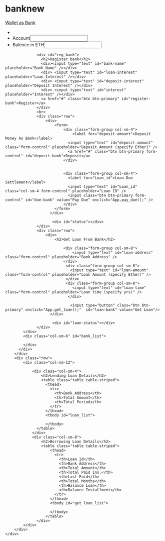 # banknew
<!DOCTYPE html>
<html>
  <head>
    <title>Wallet as Bank</title>
    <link href='https://fonts.googleapis.com/css?family=Open+Sans:400,700' rel='stylesheet' type='text/css'>
    <link href='https://maxcdn.bootstrapcdn.com/bootstrap/3.3.7/css/bootstrap.min.css' rel='stylesheet' type='text/css'>
  <script src="https://code.jquery.com/jquery-3.1.1.slim.min.js"></script>
  <script src="app.js"></script>
  </head>
  <body>
  <nav class="navbar navbar-default">
      <div class="container-fluid">
        <div class="navbar-header">
          <a class="navbar-brand" href="#">Wallet as Bank</a>
        </div>
        <ul class="nav navbar-nav">
          <!-- <li class="active"><a href="#">Home</a></li>
          <li><a href="#" onclick="App.broker();">Broker</a></li>
          <li><a href="#" onclick="App.trader();" >Trader</a></li> -->
        </ul>
        <ul class="nav navbar-nav navbar-right">
            <li id="b_stack"></li>
          <li><label for="account">Account<input type="text" class="form-control" id="account" readonly/></label></li>
          <li><label for="balence">Balence in ETH<input type="text" class="form-control" id="balance" readonly/></span></label></li>
        </ul>
      </div>
    </nav>
    <div class="container-fluid">
        <div class="row">
          <div class="col-sm-12">
            <div class="col-sm-6">
                <div id="bank-info"></div>
                <div id="balance-address"></div>
                
                  <div id="reg_bank">
                    <h2>Register bank</h2>
                    <div><input type="text" id="bank-name" placeholder="Bank Name" /></div>
                    <div> <input type="text" id="loan-interest" placeholder="Loan Interest" /></div>
                    <div> <input type="text" id="deposit-interest" placeholder="Deposit Interest" /></div>
                    <div> <input type="text" id="interest" placeholder="Interest" /></div>
                    <a href="#" class="btn btn-primary" id="register-bank">Register</a>
                  </div>
                  <br>
                  <div class="row">
                      <div>
                          <form>
                              <div class="form-group col-sm-4">
                                  <label for="deposit-amount">Deposit Money As Bank</label>
                                <input type="text" id="deposit-amount" class="form-control" placeholder="Deposit Amount (specify Ether)" />
                                <a href="#" class="btn btn-primary form-control" id="deposit-bank">Deposit</a>
                              </div>
                          
                                
                              <div class="form-group col-sm-4">
                                <label for="Loan_id">Loan Due Settlement</label>
                                <input type="text" id="Loan_id" class="col-sm-4 form-control" placeholder="Loan ID" />
                                <input class="btn btn-primary form-control" id="due-bank" value="Pay Due" onclick="App.pay_due();" />
                              </div>
                          </form>
                        </div>
                 
                         <div id="status"></div>
                  </div>
                  <div class="row">
                      <div>
                          <h2>Get Loan From Bank</h2>
                          
                              <div class="form-group col-sm-8">
                                  <input type="text" id="loan-address" class="form-control" placeholder="Bank Address" />
                              </div>
                               <div class="form-group col-sm-8">
                                 <input type="text" id="loan-amount" class="form-control" placeholder="Loan Amount (specify Ether)" />
                               </div>
                               <div class="form-group col-sm-8">
                                  <input type="text" id="loan-time" class="form-control" placeholder="Loan time (specify yrs)" />
                                </div>

                                 <input type="button" class="btn btn-primary" onclick="App.get_loan();"  id="loan-bank" value="Get Loan"/>
                        </div>
                 
                         <div id="loan-status"></div>
                  </div>    
            </div>
            <div class="col-sm-6" id="bank_list">

            </div>    
          </div>
        </div>
        <div class="row">
            <div class="col-sm-12">
                
                <div class="col-sm-4">
                    <h2>Lending Loan Details</h2>
                    <table class="table table-striped">
                      <thead>
                        <tr>
                          <th>Bank Address</th>
                          <th>Total Amount</th>
                          <th>Total Period</th>
                        </tr>
                      </thead>
                      <tbody id="loan_list">

                      </tbody>
                  </table>
                </div>
                <div class="col-sm-8">
                    <h2>Borrowing Loan Details</h2>
                    <table class="table table-striped">
                        <thead>
                          <tr>
                            <th>Loan Id</th>
                            <th>Bank Address</th>
                            <th>Total Amount</th>
                            <th>Total Paid Ins.</th>
                            <th>Last Paid</th>
                            <th>Total Months</th>
                            <th>Balance Loan</th>
                            <th>Balance Installment</th>
                          </tr>
                        </thead>
                        <tbody id="get_loan_list">
  
                        </tbody>
                      </table>
                  </div>  
            </div>
        </div>
    </div>
  </body>
</html>
